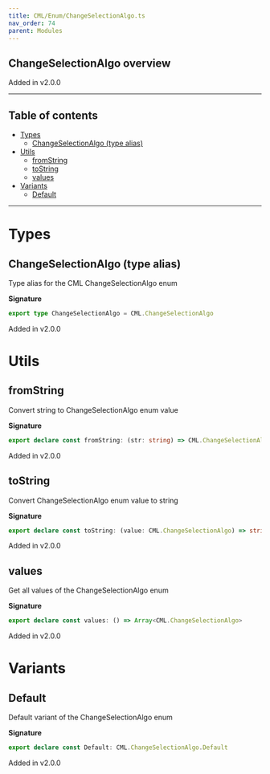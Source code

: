 ```yaml
---
title: CML/Enum/ChangeSelectionAlgo.ts
nav_order: 74
parent: Modules
---
```


## ChangeSelectionAlgo overview

Added in v2.0.0

---

<h2 class="text-delta">Table of contents</h2>

- [Types](#types)
  - [ChangeSelectionAlgo (type alias)](#changeselectionalgo-type-alias)
- [Utils](#utils)
  - [fromString](#fromstring)
  - [toString](#tostring)
  - [values](#values)
- [Variants](#variants)
  - [Default](#default)

---

# Types

## ChangeSelectionAlgo (type alias)

Type alias for the CML ChangeSelectionAlgo enum

**Signature**

```ts
export type ChangeSelectionAlgo = CML.ChangeSelectionAlgo
```

Added in v2.0.0

# Utils

## fromString

Convert string to ChangeSelectionAlgo enum value

**Signature**

```ts
export declare const fromString: (str: string) => CML.ChangeSelectionAlgo | undefined
```

Added in v2.0.0

## toString

Convert ChangeSelectionAlgo enum value to string

**Signature**

```ts
export declare const toString: (value: CML.ChangeSelectionAlgo) => string
```

Added in v2.0.0

## values

Get all values of the ChangeSelectionAlgo enum

**Signature**

```ts
export declare const values: () => Array<CML.ChangeSelectionAlgo>
```

Added in v2.0.0

# Variants

## Default

Default variant of the ChangeSelectionAlgo enum

**Signature**

```ts
export declare const Default: CML.ChangeSelectionAlgo.Default
```

Added in v2.0.0
